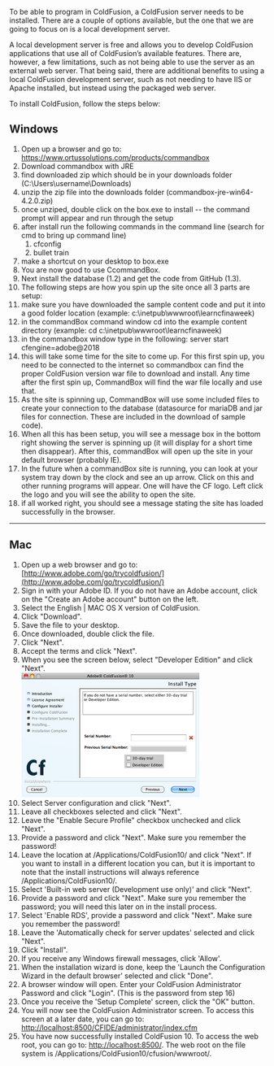 To be able to program in ColdFusion, a ColdFusion server needs to be
installed. There are a couple of options available, but the one that we
are going to focus on is a local development server.

A local development server is free and allows you to develop ColdFusion
applications that use all of ColdFusion’s available features. There are,
however, a few limitations, such as not being able to use the server as
an external web server. That being said, there are additional benefits
to using a local ColdFusion development server, such as not needing to
have IIS or Apache installed, but instead using the packaged web server.

To install ColdFusion, follow the steps below:

## Windows

1. Open up a browser and go to: <https://www.ortussolutions.com/products/commandbox>
1. Download commandbox with JRE
1. find downloaded zip which should be in your downloads folder (C:\Users\username\Downloads\)
1. unzip the zip file into the downloads folder (commandbox-jre-win64-4.2.0.zip)
1. once unziped, double click on the box.exe to install -- the command prompt will appear and run through the setup
1. after install run the following commands in the command line (search for cmd to bring up command line)
     1. cfconfig
     1. bullet train
1. make a shortcut on your desktop to box.exe
1. You are now good to use CcommandBox.
1. Next install the database (1.2) and get the code from GitHub (1.3).
1. The following steps are how you spin up the site once all 3 parts are setup:
1. make sure you have downloaded the sample content code and put it into a good folder location (example: c:\inetpub\wwwroot\learncfinaweek\)
1. in the commandBox command window cd into the example content directory (example: cd c:\inetpub\wwwroot\learncfinaweek)
1. in the commandbox window type in the following: server start cfengine=adobe@2018
1. this will take some time for the site to come up. For this first spin up, you need to be connected to the internet so commandbox can find the proper ColdFusion version war file to download and install. Any time after the first spin up, CommandBox will find the war file locally and use that.
1. As the site is spinning up, CommandBox will use some included files to create your connection to the database (datasource for mariaDB and jar files for connection. These are included in the download of sample code).
1. When all this has been setup, you will see a message box in the bottom right showing the server is spinning up (it will display for a short time then disappear). After this, commandBox will open up the site in your default browser (probably IE).
1. In the future when a commandBox site is running, you can look at your system tray down by the clock and see an up arrow. Click on this and other running programs will appear. One will have the CF logo. Left click the logo and you will see the ability to open the site.
1. if all worked right, you should see a message stating the site has loaded successfully in the browser.

---

## Mac

1. Open up a web browser and go to:
    [http://www.adobe.com/go/trycoldfusion/](http://www.adobe.com/go/trycoldfusion/)
1. Sign in with your Adobe ID. If you do not have an Adobe account, click on the "Create an Adobe account" button on the left.
1. Select the English | MAC OS X version of ColdFusion.
1. Click "Download".
1. Save the file to your desktop.
1. Once downloaded, double click the file.
1. Click "Next".
1. Accept the terms and click "Next".
1. When you see the screen below, select "Developer Edition" and click
    "Next". \
     ![](/assets/img/mac_cf_installscreen_small.png)
1. Select Server configuration and click "Next".
1. Leave all checkboxes selected and click "Next".
1. Leave the "Enable Secure Profile" checkbox unchecked and click
    "Next".
1. Provide a password and click "Next". Make sure you remember the
    password!
1. Leave the location at /Applications/ColdFusion10/ and click "Next".
    If you want to install in a different location you can, but it is
    important to note that the install instructions will always
    reference /Applications/ColdFusion10/.
1. Select 'Built-in web server (Development use only)' and click
    "Next".
1. Provide a password and click "Next". Make sure you remember the
    password; you will need this later on in the install process.
1. Select 'Enable RDS', provide a password and click "Next". Make sure
    you remember the password!
1. Leave the 'Automatically check for server updates' selected and
    click "Next".
1. Click "Install".
1. If you receive any Windows firewall messages, click 'Allow'.
1. When the installation wizard is done, keep the 'Launch the
    Configuration Wizard in the default browser' selected and click
    "Done".
1. A browser window will open. Enter your ColdFusion Administrator
    Password and click "Login". (This is the password from step 16)
1. Once you receive the 'Setup Complete' screen, click the "OK" button.
1. You will now see the ColdFusion Administrator screen. To access this
    screen at a later date, you can go to:
    [http://localhost:8500/CFIDE/administrator/index.cfm](http://localhost:8500/CFIDE/administrator/index.cfm)
1. You have now successfully installed ColdFusion 10. To access the web root, you can go to: <http://localhost:8500/>. The web root on the file system is /Applications/ColdFusion10/cfusion/wwwroot/.

